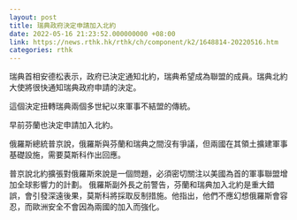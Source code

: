```yaml
---
layout: post
title: 瑞典政府決定申請加入北約
date: 2022-05-16 21:23:52.000000000 +08:00
link: https://news.rthk.hk/rthk/ch/component/k2/1648814-20220516.htm
categories: rthk
---
```


瑞典首相安德松表示，政府已決定通知北約，瑞典希望成為聯盟的成員。瑞典北約大使將很快通知瑞典政府申請的決定。

這個決定扭轉瑞典兩個多世紀以來軍事不結盟的傳統。

早前芬蘭也決定申請加入北約。

俄羅斯總統普京說，俄羅斯與芬蘭和瑞典之間沒有爭議，但兩國在其領土擴建軍事基礎設施，需要莫斯科作出回應。

普京說北約擴張對俄羅斯來說是一個問題，必須密切關注以美國為首的軍事聯盟增加全球影響力的計劃。
俄羅斯副外長之前警告，芬蘭和瑞典加入北約是重大錯誤，會引發深遠後果，莫斯科將採取反制措施。他指出，他們不應幻想俄羅斯會容忍，而歐洲安全不會因為兩國的加入而強化。
